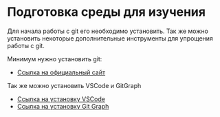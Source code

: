 # Подготовка среды для изучения

Для начала работы с git его необходимо установить. Так же можно установить некоторые дополнительные инструменты для упрощения работы с git.

Минимум нужно установить git:
- [Ссылка на официальный сайт](https://git-scm.com/book/ru/v2/Введение-Установка-Git)

Так же можно установить VSCode и GitGraph
- [Ссылка на установку VSCode](https://code.visualstudio.com)
- [Ссылка на установку Git Graph](https://marketplace.visualstudio.com/items?itemName=mhutchie.git-graph)
